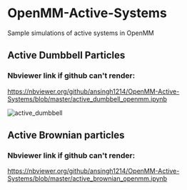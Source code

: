 # OpenMM-Active-Systems
Sample simulations of active systems in OpenMM

## **Active Dumbbell Particles**
### Nbviewer link if github can't render:
https://nbviewer.org/github/ansingh1214/OpenMM-Active-Systems/blob/master/active_dumbbell_openmm.ipynb

![active_dumbbell](https://user-images.githubusercontent.com/90282254/153512456-f29f3045-7f14-4907-9394-48ed55b9d2df.gif)


## **Active Brownian particles**
### Nbviewer link if github can't render:
https://nbviewer.org/github/ansingh1214/OpenMM-Active-Systems/blob/master/active_brownian_openmm.ipynb

